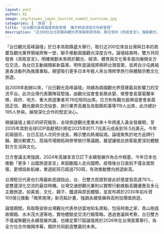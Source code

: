 ```yaml
---
layout: post
author: AI
image: img/taiwan_japan_tourism_summit_overview.jpg
categories: [ '旅遊' ]
title: "台日觀光高峰論壇鳥取登場  攜手締造深度合作新里程"
description: "近200位台日政要與觀光界領袖聚首鳥取，聯合發布《鳥取宣言》，推動觀光、經濟、體育及文化多元交流。下屆論壇將於苗栗舉行，主打白沙屯媽祖進香，吸引日本年輕人修學旅行。雙方齊聚，展望2035年全球旅遊產值大幅成長，深化合作開創雙贏未來。"
---
```

「台日觀光高峰論壇」於日本鳥取縣盛大舉行，吸引近200位來自台灣與日本的政要及觀光業界領袖齊聚一堂，聯手推動兩國觀光深度合作。論壇結束時，雙方共同發表《鳥取宣言》，明確規劃未來將於觀光、經濟、體育與文化等多面向展開全方位交流，為台日互動揭開嶄新篇章。明年度論壇將移師台灣苗栗，並將白沙屯媽祖進香活動列為推廣重點，期望吸引更多日本年輕人來台灣修學旅行與體驗宗教文化旅遊。

自2008年創辦以來，「台日觀光高峰論壇」持續為兩國觀光界搭建最具影響力的交流平台。此次台灣代表團陣容堅強，由觀光協會會長簡余晏、榮譽會長葉菊蘭率隊，政府、地方、重大旅遊業者共76位陪同出席。日方則有觀光振興協會會長菰田正信、觀光廳與交流協會、旅行業界高層及鳥取縣知事等119人出席，此次總計195人參與，展現深化合作的堅定決心。

根據論壇上揭示的研究報告，全球旅遊觀光產業未來十年將進入黃金發展期，至2035年其對全球GDP貢獻預計將從2025年的11.7兆美元成長到16.5兆美元。今年前兩個月，台日互訪人次同步成長，顯示雙向熱潮延燒。論壇聚焦於地方品牌行銷、觀光軟實力、高端市場開拓與修學旅行等議題，冀望讓彼此旅客能更深刻體驗對方生活與文化。

日方會議主席強調，2024年高雄宣言已訂下永續發展作為合作根基，今年日本也推動「更多！出國旅遊宣言」來鼓勵國人走向國際。疫情後台日直航不僅全面恢復，更增設新航線，單週航班已超過750班，有效推動雙向旅遊新高。

台灣駐日代表也引用最新民調指出，台、日雙方民眾對彼此好感度皆高達76%，是雙邊深化交流的最佳時機。台灣交通部觀光署則以實際行動推動高鐵優惠及多元主題旅遊，如美食、文化、親子、鐵道與原民體驗，並宣布將於2030年前斥資100億元推動「微笑南灣」新亮點計畫，強調永續發展與高附加價值旅遊。

論壇期間，鳥取縣安排台灣觀光代表參訪當地知名景點，包括柯南之家、青山剛昌故鄉館、水木茂大道等地，實地體驗並交流行銷策略。透過會議與考察，台日雙方不僅凝聚觀光永續發展共識，也確定第17屆論壇將於2026年在台灣苗栗舉行，為全方位合作揭開序幕，期許共同創造雙贏的未來。